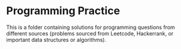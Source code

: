 # Programming Practice

This is a folder containing solutions for programming questions from different sources (problems sourced from Leetcode, Hackerrank, or important data structures or algorithms).
